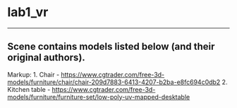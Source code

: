 # lab1_vr
-------------------
## Scene contains models listed below (and their original authors).
Markup: 1. Chair - https://www.cgtrader.com/free-3d-models/furniture/chair/chair-209d7883-6413-4207-b2ba-e8fc694c0db2
        2. Kitchen table - https://www.cgtrader.com/free-3d-models/furniture/furniture-set/low-poly-uv-mapped-desktable
